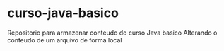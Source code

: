 # curso-java-basico
Repositorio para armazenar conteudo do curso Java basico 
Alterando o conteudo de um arquivo de forma local 
